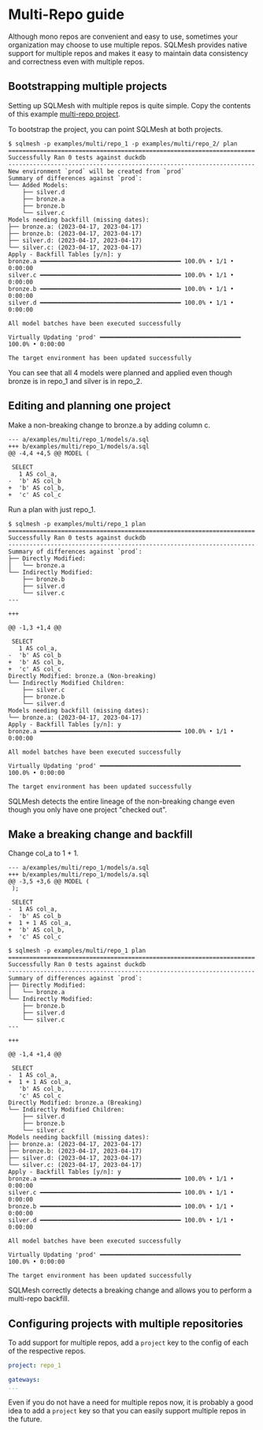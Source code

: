 # Multi-Repo guide

Although mono repos are convenient and easy to use, sometimes your organization may choose to use multiple repos. SQLMesh provides native support for multiple repos and makes it easy to maintain data consistency and correctness even with multiple repos.

## Bootstrapping multiple projects
Setting up SQLMesh with multiple repos is quite simple. Copy the contents of this example [multi-repo project](https://github.com/TobikoData/sqlmesh/tree/main/examples/multi).

To bootstrap the project, you can point SQLMesh at both projects.

```
$ sqlmesh -p examples/multi/repo_1 -p examples/multi/repo_2/ plan
======================================================================
Successfully Ran 0 tests against duckdb
----------------------------------------------------------------------
New environment `prod` will be created from `prod`
Summary of differences against `prod`:
└── Added Models:
    ├── silver.d
    ├── bronze.a
    ├── bronze.b
    └── silver.c
Models needing backfill (missing dates):
├── bronze.a: (2023-04-17, 2023-04-17)
├── bronze.b: (2023-04-17, 2023-04-17)
├── silver.d: (2023-04-17, 2023-04-17)
└── silver.c: (2023-04-17, 2023-04-17)
Apply - Backfill Tables [y/n]: y
bronze.a ━━━━━━━━━━━━━━━━━━━━━━━━━━━━━━━━━━━━━━━━ 100.0% • 1/1 • 0:00:00
silver.c ━━━━━━━━━━━━━━━━━━━━━━━━━━━━━━━━━━━━━━━━ 100.0% • 1/1 • 0:00:00
bronze.b ━━━━━━━━━━━━━━━━━━━━━━━━━━━━━━━━━━━━━━━━ 100.0% • 1/1 • 0:00:00
silver.d ━━━━━━━━━━━━━━━━━━━━━━━━━━━━━━━━━━━━━━━━ 100.0% • 1/1 • 0:00:00

All model batches have been executed successfully

Virtually Updating 'prod' ━━━━━━━━━━━━━━━━━━━━━━━━━━━━━━━━━━━━━━━━ 100.0% • 0:00:00

The target environment has been updated successfully
```

You can see that all 4 models were planned and applied even though bronze is in repo_1 and silver is in repo_2.

## Editing and planning one project

Make a non-breaking change to bronze.a by adding column c.

```
--- a/examples/multi/repo_1/models/a.sql
+++ b/examples/multi/repo_1/models/a.sql
@@ -4,4 +4,5 @@ MODEL (

 SELECT
   1 AS col_a,
-  'b' AS col_b
+  'b' AS col_b,
+  'c' AS col_c
```

Run a plan with just repo_1.

```
$ sqlmesh -p examples/multi/repo_1 plan
======================================================================
Successfully Ran 0 tests against duckdb
----------------------------------------------------------------------
Summary of differences against `prod`:
├── Directly Modified:
│   └── bronze.a
└── Indirectly Modified:
    ├── bronze.b
    ├── silver.d
    └── silver.c
---

+++

@@ -1,3 +1,4 @@

 SELECT
   1 AS col_a,
-  'b' AS col_b
+  'b' AS col_b,
+  'c' AS col_c
Directly Modified: bronze.a (Non-breaking)
└── Indirectly Modified Children:
    ├── silver.c
    ├── bronze.b
    └── silver.d
Models needing backfill (missing dates):
└── bronze.a: (2023-04-17, 2023-04-17)
Apply - Backfill Tables [y/n]: y
bronze.a ━━━━━━━━━━━━━━━━━━━━━━━━━━━━━━━━━━━━━━━━ 100.0% • 1/1 • 0:00:00

All model batches have been executed successfully

Virtually Updating 'prod' ━━━━━━━━━━━━━━━━━━━━━━━━━━━━━━━━━━━━━━━━ 100.0% • 0:00:00

The target environment has been updated successfully
```

SQLMesh detects the entire lineage of the non-breaking change even though you only have one project "checked out".

## Make a breaking change and backfill
Change col_a to 1 + 1.

```
--- a/examples/multi/repo_1/models/a.sql
+++ b/examples/multi/repo_1/models/a.sql
@@ -3,5 +3,6 @@ MODEL (
 );

 SELECT
-  1 AS col_a,
-  'b' AS col_b
+  1 + 1 AS col_a,
+  'b' AS col_b,
+  'c' AS col_c
```

```
$ sqlmesh -p examples/multi/repo_1 plan
======================================================================
Successfully Ran 0 tests against duckdb
----------------------------------------------------------------------
Summary of differences against `prod`:
├── Directly Modified:
│   └── bronze.a
└── Indirectly Modified:
    ├── bronze.b
    ├── silver.d
    └── silver.c
---

+++

@@ -1,4 +1,4 @@

 SELECT
-  1 AS col_a,
+  1 + 1 AS col_a,
   'b' AS col_b,
   'c' AS col_c
Directly Modified: bronze.a (Breaking)
└── Indirectly Modified Children:
    ├── silver.d
    ├── bronze.b
    └── silver.c
Models needing backfill (missing dates):
├── bronze.a: (2023-04-17, 2023-04-17)
├── bronze.b: (2023-04-17, 2023-04-17)
├── silver.d: (2023-04-17, 2023-04-17)
└── silver.c: (2023-04-17, 2023-04-17)
Apply - Backfill Tables [y/n]: y
bronze.a ━━━━━━━━━━━━━━━━━━━━━━━━━━━━━━━━━━━━━━━━ 100.0% • 1/1 • 0:00:00
silver.c ━━━━━━━━━━━━━━━━━━━━━━━━━━━━━━━━━━━━━━━━ 100.0% • 1/1 • 0:00:00
bronze.b ━━━━━━━━━━━━━━━━━━━━━━━━━━━━━━━━━━━━━━━━ 100.0% • 1/1 • 0:00:00
silver.d ━━━━━━━━━━━━━━━━━━━━━━━━━━━━━━━━━━━━━━━━ 100.0% • 1/1 • 0:00:00

All model batches have been executed successfully

Virtually Updating 'prod' ━━━━━━━━━━━━━━━━━━━━━━━━━━━━━━━━━━━━━━━━ 100.0% • 0:00:00

The target environment has been updated successfully
```

SQLMesh correctly detects a breaking change and allows you to perform a multi-repo backfill.

## Configuring projects with multiple repositories

To add support for multiple repos, add a `project` key to the config of each of the respective repos. 

```yaml
project: repo_1

gateways:
...
```

Even if you do not have a need for multiple repos now, it is probably a good idea to add a `project` key so that you can easily support multiple repos in the future.

